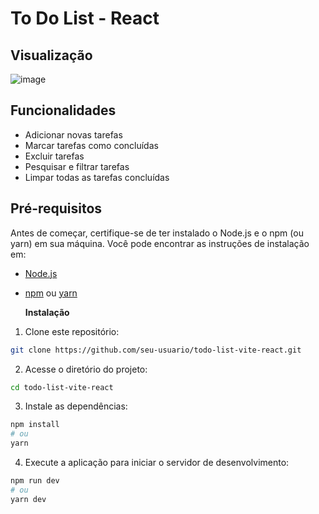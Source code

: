 # To Do List - React

## Visualização

![image](https://github.com/beatrizac03/react-todolist/assets/134962161/791ff255-1bda-4d8e-aee2-f3d5312a5c89)


## Funcionalidades

- Adicionar novas tarefas
- Marcar tarefas como concluídas
- Excluir tarefas
- Pesquisar e filtrar tarefas
- Limpar todas as tarefas concluídas

## Pré-requisitos

Antes de começar, certifique-se de ter instalado o Node.js e o npm (ou yarn) em sua máquina. Você pode encontrar as instruções de instalação em:

- [Node.js](https://nodejs.org/)
- [npm](https://www.npmjs.com/) ou [yarn](https://yarnpkg.com/)

  <b>Instalação</b>

1. Clone este repositório:
```bash
git clone https://github.com/seu-usuario/todo-list-vite-react.git
```

2. Acesse o diretório do projeto:
```bash
cd todo-list-vite-react
```

3. Instale as dependências:
```bash
npm install
# ou
yarn
```

4. Execute a aplicação para iniciar o servidor de desenvolvimento:
```bash
npm run dev
# ou
yarn dev
```



